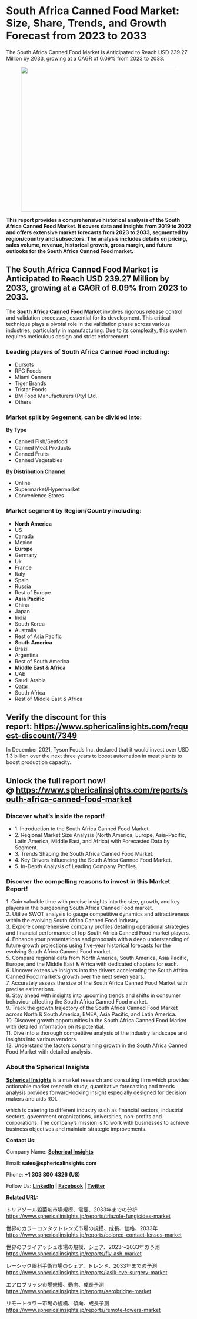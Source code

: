 <h1 id="10db" class="pw-post-title fo fp fq bf fr fs ft fu fv fw fx fy fz ga gb gc gd ge gf gg gh gi gj gk gl gm gn go gp gq bk" data-testid="storyTitle" data-selectable-paragraph="">South Africa Canned Food Market: Size, Share, Trends, and Growth Forecast from 2023 to 2033</h1>
<div class="eq er es et eu l">
<article>
<div class="l">
<div class="l">
<section>
<div>
<div class="fj fk fl fm fn">
<div class="ab cb">
<div class="ci bh ev ew ex ey">
<p id="927a" class="pw-post-body-paragraph lg lh fq li b lj lk ll lm ln lo lp lq lr ls lt lu lv lw lx ly lz ma mb mc md fj bk" data-selectable-paragraph="">The South Africa Canned Food Market is Anticipated to Reach USD 239.27 Million by 2033, growing at a CAGR of 6.09% from 2023 to 2033.</p>
<figure class="mh mi mj mk ml mm me mf paragraph-image">
<div class="mn mo ed mp bh mq" tabindex="0">
<div class="me mf mg"><picture><source srcset="https://miro.medium.com/v2/resize:fit:640/format:webp/1*WuaTWqKZop-m_VaaTT_rsQ.jpeg 640w, https://miro.medium.com/v2/resize:fit:720/format:webp/1*WuaTWqKZop-m_VaaTT_rsQ.jpeg 720w, https://miro.medium.com/v2/resize:fit:750/format:webp/1*WuaTWqKZop-m_VaaTT_rsQ.jpeg 750w, https://miro.medium.com/v2/resize:fit:786/format:webp/1*WuaTWqKZop-m_VaaTT_rsQ.jpeg 786w, https://miro.medium.com/v2/resize:fit:828/format:webp/1*WuaTWqKZop-m_VaaTT_rsQ.jpeg 828w, https://miro.medium.com/v2/resize:fit:1100/format:webp/1*WuaTWqKZop-m_VaaTT_rsQ.jpeg 1100w, https://miro.medium.com/v2/resize:fit:1400/format:webp/1*WuaTWqKZop-m_VaaTT_rsQ.jpeg 1400w" type="image/webp" sizes="(min-resolution: 4dppx) and (max-width: 700px) 50vw, (-webkit-min-device-pixel-ratio: 4) and (max-width: 700px) 50vw, (min-resolution: 3dppx) and (max-width: 700px) 67vw, (-webkit-min-device-pixel-ratio: 3) and (max-width: 700px) 65vw, (min-resolution: 2.5dppx) and (max-width: 700px) 80vw, (-webkit-min-device-pixel-ratio: 2.5) and (max-width: 700px) 80vw, (min-resolution: 2dppx) and (max-width: 700px) 100vw, (-webkit-min-device-pixel-ratio: 2) and (max-width: 700px) 100vw, 700px" /><source srcset="https://miro.medium.com/v2/resize:fit:640/1*WuaTWqKZop-m_VaaTT_rsQ.jpeg 640w, https://miro.medium.com/v2/resize:fit:720/1*WuaTWqKZop-m_VaaTT_rsQ.jpeg 720w, https://miro.medium.com/v2/resize:fit:750/1*WuaTWqKZop-m_VaaTT_rsQ.jpeg 750w, https://miro.medium.com/v2/resize:fit:786/1*WuaTWqKZop-m_VaaTT_rsQ.jpeg 786w, https://miro.medium.com/v2/resize:fit:828/1*WuaTWqKZop-m_VaaTT_rsQ.jpeg 828w, https://miro.medium.com/v2/resize:fit:1100/1*WuaTWqKZop-m_VaaTT_rsQ.jpeg 1100w, https://miro.medium.com/v2/resize:fit:1400/1*WuaTWqKZop-m_VaaTT_rsQ.jpeg 1400w" sizes="(min-resolution: 4dppx) and (max-width: 700px) 50vw, (-webkit-min-device-pixel-ratio: 4) and (max-width: 700px) 50vw, (min-resolution: 3dppx) and (max-width: 700px) 67vw, (-webkit-min-device-pixel-ratio: 3) and (max-width: 700px) 65vw, (min-resolution: 2.5dppx) and (max-width: 700px) 80vw, (-webkit-min-device-pixel-ratio: 2.5) and (max-width: 700px) 80vw, (min-resolution: 2dppx) and (max-width: 700px) 100vw, (-webkit-min-device-pixel-ratio: 2) and (max-width: 700px) 100vw, 700px" data-testid="og" /><img class="bh ko mr c" src="https://miro.medium.com/v2/resize:fit:840/1*WuaTWqKZop-m_VaaTT_rsQ.jpeg" alt="" width="700" height="394" /></picture></div>
</div>
</figure>
<p id="b177" class="pw-post-body-paragraph lg lh fq li b lj lk ll lm ln lo lp lq lr ls lt lu lv lw lx ly lz ma mb mc md fj bk" data-selectable-paragraph=""><strong class="li fr">This report provides a comprehensive historical analysis of the South Africa Canned Food Market. It covers data and insights from 2019 to 2022 and offers extensive market forecasts from 2023 to 2033, segmented by region/country and subsectors. The analysis includes details on pricing, sales volume, revenue, historical growth, gross margin, and future outlooks for the South Africa Canned Food market.</strong></p>
<h2 id="e3cf" class="ms mt fq bf mu mv mw mx my mz na nb nc lr nd ne nf lv ng nh ni lz nj nk nl nm bk" data-selectable-paragraph="">The South Africa Canned Food Market is Anticipated to Reach USD 239.27 Million by 2033, growing at a CAGR of 6.09% from 2023 to 2033.</h2>
<p id="8169" class="pw-post-body-paragraph lg lh fq li b lj nn ll lm ln no lp lq lr np lt lu lv nq lx ly lz nr mb mc md fj bk" data-selectable-paragraph="">The&nbsp;<a class="af ns" href="https://www.sphericalinsights.com/reports/south-africa-canned-food-market" target="_blank" rel="noopener ugc nofollow"><strong class="li fr">South Africa Canned Food Market</strong></a>&nbsp;involves rigorous release control and validation processes, essential for its development. This critical technique plays a pivotal role in the validation phase across various industries, particularly in manufacturing. Due to its complexity, this system requires meticulous design and strict enforcement.</p>
<h1 id="941b" class="nt mt fq bf mu nu nv nw my nx ny nz nc oa ob oc od oe of og oh oi oj ok ol om bk" data-selectable-paragraph="">Leading players of South Africa Canned Food including:</h1>
<ul class="">
<li id="cef6" class="lg lh fq li b lj nn ll lm ln no lp lq lr np lt lu lv nq lx ly lz nr mb mc md on oo op bk" data-selectable-paragraph="">Dursots</li>
<li id="5c5c" class="lg lh fq li b lj oq ll lm ln or lp lq lr os lt lu lv ot lx ly lz ou mb mc md on oo op bk" data-selectable-paragraph="">RFG Foods</li>
<li id="1ca0" class="lg lh fq li b lj oq ll lm ln or lp lq lr os lt lu lv ot lx ly lz ou mb mc md on oo op bk" data-selectable-paragraph="">Miami Canners</li>
<li id="7464" class="lg lh fq li b lj oq ll lm ln or lp lq lr os lt lu lv ot lx ly lz ou mb mc md on oo op bk" data-selectable-paragraph="">Tiger Brands</li>
<li id="d152" class="lg lh fq li b lj oq ll lm ln or lp lq lr os lt lu lv ot lx ly lz ou mb mc md on oo op bk" data-selectable-paragraph="">Tristar Foods</li>
<li id="ec95" class="lg lh fq li b lj oq ll lm ln or lp lq lr os lt lu lv ot lx ly lz ou mb mc md on oo op bk" data-selectable-paragraph="">BM Food Manufacturers (Pty) Ltd.</li>
<li id="9d3d" class="lg lh fq li b lj oq ll lm ln or lp lq lr os lt lu lv ot lx ly lz ou mb mc md on oo op bk" data-selectable-paragraph="">Others</li>
</ul>
<h1 id="6881" class="nt mt fq bf mu nu nv nw my nx ny nz nc oa ob oc od oe of og oh oi oj ok ol om bk" data-selectable-paragraph="">Market split by Segement, can be divided into:</h1>
<p id="d613" class="pw-post-body-paragraph lg lh fq li b lj nn ll lm ln no lp lq lr np lt lu lv nq lx ly lz nr mb mc md fj bk" data-selectable-paragraph=""><strong class="li fr">By</strong>&nbsp;<strong class="li fr">Type</strong></p>
<ul class="">
<li id="7efa" class="lg lh fq li b lj lk ll lm ln lo lp lq lr ls lt lu lv lw lx ly lz ma mb mc md on oo op bk" data-selectable-paragraph="">Canned Fish/Seafood</li>
<li id="057d" class="lg lh fq li b lj oq ll lm ln or lp lq lr os lt lu lv ot lx ly lz ou mb mc md on oo op bk" data-selectable-paragraph="">Canned Meat Products</li>
<li id="7530" class="lg lh fq li b lj oq ll lm ln or lp lq lr os lt lu lv ot lx ly lz ou mb mc md on oo op bk" data-selectable-paragraph="">Canned Fruits</li>
<li id="d3ea" class="lg lh fq li b lj oq ll lm ln or lp lq lr os lt lu lv ot lx ly lz ou mb mc md on oo op bk" data-selectable-paragraph="">Canned Vegetables</li>
</ul>
<p id="13c3" class="pw-post-body-paragraph lg lh fq li b lj lk ll lm ln lo lp lq lr ls lt lu lv lw lx ly lz ma mb mc md fj bk" data-selectable-paragraph=""><strong class="li fr">By Distribution Channel</strong></p>
<ul class="">
<li id="bd36" class="lg lh fq li b lj lk ll lm ln lo lp lq lr ls lt lu lv lw lx ly lz ma mb mc md on oo op bk" data-selectable-paragraph="">Online</li>
<li id="7330" class="lg lh fq li b lj oq ll lm ln or lp lq lr os lt lu lv ot lx ly lz ou mb mc md on oo op bk" data-selectable-paragraph="">Supermarket/Hypermarket</li>
<li id="e684" class="lg lh fq li b lj oq ll lm ln or lp lq lr os lt lu lv ot lx ly lz ou mb mc md on oo op bk" data-selectable-paragraph="">Convenience Stores</li>
</ul>
<h1 id="92e3" class="nt mt fq bf mu nu nv nw my nx ny nz nc oa ob oc od oe of og oh oi oj ok ol om bk" data-selectable-paragraph="">Market segment by Region/Country including:</h1>
<ul class="">
<li id="37a8" class="lg lh fq li b lj nn ll lm ln no lp lq lr np lt lu lv nq lx ly lz nr mb mc md on oo op bk" data-selectable-paragraph=""><strong class="li fr">North America</strong></li>
<li id="b58e" class="lg lh fq li b lj oq ll lm ln or lp lq lr os lt lu lv ot lx ly lz ou mb mc md on oo op bk" data-selectable-paragraph="">US</li>
<li id="729a" class="lg lh fq li b lj oq ll lm ln or lp lq lr os lt lu lv ot lx ly lz ou mb mc md on oo op bk" data-selectable-paragraph="">Canada</li>
<li id="5f6e" class="lg lh fq li b lj oq ll lm ln or lp lq lr os lt lu lv ot lx ly lz ou mb mc md on oo op bk" data-selectable-paragraph="">Mexico</li>
<li id="a7d2" class="lg lh fq li b lj oq ll lm ln or lp lq lr os lt lu lv ot lx ly lz ou mb mc md on oo op bk" data-selectable-paragraph=""><strong class="li fr">Europe</strong></li>
<li id="33fd" class="lg lh fq li b lj oq ll lm ln or lp lq lr os lt lu lv ot lx ly lz ou mb mc md on oo op bk" data-selectable-paragraph="">Germany</li>
<li id="6110" class="lg lh fq li b lj oq ll lm ln or lp lq lr os lt lu lv ot lx ly lz ou mb mc md on oo op bk" data-selectable-paragraph="">Uk</li>
<li id="17c3" class="lg lh fq li b lj oq ll lm ln or lp lq lr os lt lu lv ot lx ly lz ou mb mc md on oo op bk" data-selectable-paragraph="">France</li>
<li id="6388" class="lg lh fq li b lj oq ll lm ln or lp lq lr os lt lu lv ot lx ly lz ou mb mc md on oo op bk" data-selectable-paragraph="">Italy</li>
<li id="39e4" class="lg lh fq li b lj oq ll lm ln or lp lq lr os lt lu lv ot lx ly lz ou mb mc md on oo op bk" data-selectable-paragraph="">Spain</li>
<li id="afa3" class="lg lh fq li b lj oq ll lm ln or lp lq lr os lt lu lv ot lx ly lz ou mb mc md on oo op bk" data-selectable-paragraph="">Russia</li>
<li id="cd29" class="lg lh fq li b lj oq ll lm ln or lp lq lr os lt lu lv ot lx ly lz ou mb mc md on oo op bk" data-selectable-paragraph="">Rest of Europe</li>
<li id="956d" class="lg lh fq li b lj oq ll lm ln or lp lq lr os lt lu lv ot lx ly lz ou mb mc md on oo op bk" data-selectable-paragraph=""><strong class="li fr">Asia Pacific</strong></li>
<li id="6f39" class="lg lh fq li b lj oq ll lm ln or lp lq lr os lt lu lv ot lx ly lz ou mb mc md on oo op bk" data-selectable-paragraph="">China</li>
<li id="4050" class="lg lh fq li b lj oq ll lm ln or lp lq lr os lt lu lv ot lx ly lz ou mb mc md on oo op bk" data-selectable-paragraph="">Japan</li>
<li id="00e3" class="lg lh fq li b lj oq ll lm ln or lp lq lr os lt lu lv ot lx ly lz ou mb mc md on oo op bk" data-selectable-paragraph="">India</li>
<li id="6d03" class="lg lh fq li b lj oq ll lm ln or lp lq lr os lt lu lv ot lx ly lz ou mb mc md on oo op bk" data-selectable-paragraph="">South Korea</li>
<li id="e7b9" class="lg lh fq li b lj oq ll lm ln or lp lq lr os lt lu lv ot lx ly lz ou mb mc md on oo op bk" data-selectable-paragraph="">Australia</li>
<li id="2917" class="lg lh fq li b lj oq ll lm ln or lp lq lr os lt lu lv ot lx ly lz ou mb mc md on oo op bk" data-selectable-paragraph="">Rest of Asia Pacific</li>
<li id="0587" class="lg lh fq li b lj oq ll lm ln or lp lq lr os lt lu lv ot lx ly lz ou mb mc md on oo op bk" data-selectable-paragraph=""><strong class="li fr">South America</strong></li>
<li id="6756" class="lg lh fq li b lj oq ll lm ln or lp lq lr os lt lu lv ot lx ly lz ou mb mc md on oo op bk" data-selectable-paragraph="">Brazil</li>
<li id="f025" class="lg lh fq li b lj oq ll lm ln or lp lq lr os lt lu lv ot lx ly lz ou mb mc md on oo op bk" data-selectable-paragraph="">Argentina</li>
<li id="c967" class="lg lh fq li b lj oq ll lm ln or lp lq lr os lt lu lv ot lx ly lz ou mb mc md on oo op bk" data-selectable-paragraph="">Rest of South America</li>
<li id="8a01" class="lg lh fq li b lj oq ll lm ln or lp lq lr os lt lu lv ot lx ly lz ou mb mc md on oo op bk" data-selectable-paragraph=""><strong class="li fr">Middle East &amp; Africa</strong></li>
<li id="7795" class="lg lh fq li b lj oq ll lm ln or lp lq lr os lt lu lv ot lx ly lz ou mb mc md on oo op bk" data-selectable-paragraph="">UAE</li>
<li id="b0aa" class="lg lh fq li b lj oq ll lm ln or lp lq lr os lt lu lv ot lx ly lz ou mb mc md on oo op bk" data-selectable-paragraph="">Saudi Arabia</li>
<li id="9835" class="lg lh fq li b lj oq ll lm ln or lp lq lr os lt lu lv ot lx ly lz ou mb mc md on oo op bk" data-selectable-paragraph="">Qatar</li>
<li id="7e0a" class="lg lh fq li b lj oq ll lm ln or lp lq lr os lt lu lv ot lx ly lz ou mb mc md on oo op bk" data-selectable-paragraph="">South Africa</li>
<li id="ac1a" class="lg lh fq li b lj oq ll lm ln or lp lq lr os lt lu lv ot lx ly lz ou mb mc md on oo op bk" data-selectable-paragraph="">Rest of Middle East &amp; Africa</li>
</ul>
<h2 id="1d54" class="ms mt fq bf mu mv mw mx my mz na nb nc lr nd ne nf lv ng nh ni lz nj nk nl nm bk" data-selectable-paragraph="">Verify the discount for this report:&nbsp;<a class="af ns" href="https://www.sphericalinsights.com/request-discount/7349" target="_blank" rel="noopener ugc nofollow">https://www.sphericalinsights.com/request-discount/7349</a></h2>
<p id="c8db" class="pw-post-body-paragraph lg lh fq li b lj nn ll lm ln no lp lq lr np lt lu lv nq lx ly lz nr mb mc md fj bk" data-selectable-paragraph="">In December 2021, Tyson Foods Inc. declared that it would invest over USD 1.3 billion over the next three years to boost automation in meat plants to boost production capacity.</p>
<h2 id="049d" class="ms mt fq bf mu mv mw mx my mz na nb nc lr nd ne nf lv ng nh ni lz nj nk nl nm bk" data-selectable-paragraph="">Unlock the full report now! @&nbsp;<a class="af ns" href="https://www.sphericalinsights.com/reports/south-africa-canned-food-market" target="_blank" rel="noopener ugc nofollow">https://www.sphericalinsights.com/reports/south-africa-canned-food-market</a></h2>
<h1 id="997f" class="nt mt fq bf mu nu nv nw my nx ny nz nc oa ob oc od oe of og oh oi oj ok ol om bk" data-selectable-paragraph="">Discover what&rsquo;s inside the report!</h1>
<ul class="">
<li id="f96a" class="lg lh fq li b lj nn ll lm ln no lp lq lr np lt lu lv nq lx ly lz nr mb mc md on oo op bk" data-selectable-paragraph="">1. Introduction to the South Africa Canned Food Market.</li>
<li id="de5a" class="lg lh fq li b lj oq ll lm ln or lp lq lr os lt lu lv ot lx ly lz ou mb mc md on oo op bk" data-selectable-paragraph="">2. Regional Market Size Analysis (North America, Europe, Asia-Pacific, Latin America, Middle East, and Africa) with Forecasted Data by Segment.</li>
<li id="3813" class="lg lh fq li b lj oq ll lm ln or lp lq lr os lt lu lv ot lx ly lz ou mb mc md on oo op bk" data-selectable-paragraph="">3. Trends Shaping the South Africa Canned Food Market.</li>
<li id="26bf" class="lg lh fq li b lj oq ll lm ln or lp lq lr os lt lu lv ot lx ly lz ou mb mc md on oo op bk" data-selectable-paragraph="">4. Key Drivers Influencing the South Africa Canned Food Market.</li>
<li id="0300" class="lg lh fq li b lj oq ll lm ln or lp lq lr os lt lu lv ot lx ly lz ou mb mc md on oo op bk" data-selectable-paragraph="">5. In-Depth Analysis of Leading Company Profiles.</li>
</ul>
<h1 id="3ada" class="nt mt fq bf mu nu nv nw my nx ny nz nc oa ob oc od oe of og oh oi oj ok ol om bk" data-selectable-paragraph="">Discover the compelling reasons to invest in this Market Report!</h1>
<p id="7b57" class="pw-post-body-paragraph lg lh fq li b lj nn ll lm ln no lp lq lr np lt lu lv nq lx ly lz nr mb mc md fj bk" data-selectable-paragraph="">1. Gain valuable time with precise insights into the size, growth, and key players in the burgeoning South Africa Canned Food market.<br />2. Utilize SWOT analysis to gauge competitive dynamics and attractiveness within the evolving South Africa Canned Food industry.<br />3. Explore comprehensive company profiles detailing operational strategies and financial performance of top South Africa Canned Food market players.<br />4. Enhance your presentations and proposals with a deep understanding of future growth projections using five-year historical forecasts for the evolving South Africa Canned Food market.<br />5. Compare regional data from North America, South America, Asia Pacific, Europe, and the Middle East &amp; Africa with dedicated chapters for each.<br />6. Uncover extensive insights into the drivers accelerating the South Africa Canned Food market&rsquo;s growth over the next seven years.<br />7. Accurately assess the size of the South Africa Canned Food Market with precise estimations.<br />8. Stay ahead with insights into upcoming trends and shifts in consumer behaviour affecting the South Africa Canned Food market.<br />9. Track the growth trajectory of the South Africa Canned Food Market across North &amp; South America, EMEA, Asia Pacific, and Latin America.<br />10. Discover growth opportunities in the South Africa Canned Food Market with detailed information on its potential.<br />11. Dive into a thorough competitive analysis of the industry landscape and insights into various vendors.<br />12. Understand the factors constraining growth in the South Africa Canned Food Market with detailed analysis.</p>
<h1 id="b613" class="nt mt fq bf mu nu nv nw my nx ny nz nc oa ob oc od oe of og oh oi oj ok ol om bk" data-selectable-paragraph="">About the Spherical Insights</h1>
<p id="7ef9" class="pw-post-body-paragraph lg lh fq li b lj nn ll lm ln no lp lq lr np lt lu lv nq lx ly lz nr mb mc md fj bk" data-selectable-paragraph=""><a class="af ns" href="https://www.sphericalinsights.com/" target="_blank" rel="noopener ugc nofollow"><strong class="li fr">Spherical Insights</strong></a>&nbsp;is a market research and consulting firm which provides actionable market research study, quantitative forecasting and trends analysis provides forward-looking insight especially designed for decision makers and aids ROI.</p>
<p id="a86f" class="pw-post-body-paragraph lg lh fq li b lj lk ll lm ln lo lp lq lr ls lt lu lv lw lx ly lz ma mb mc md fj bk" data-selectable-paragraph="">which is catering to different industry such as financial sectors, industrial sectors, government organizations, universities, non-profits and corporations. The company&rsquo;s mission is to work with businesses to achieve business objectives and maintain strategic improvements.</p>
<p id="7c78" class="pw-post-body-paragraph lg lh fq li b lj lk ll lm ln lo lp lq lr ls lt lu lv lw lx ly lz ma mb mc md fj bk" data-selectable-paragraph=""><strong class="li fr">Contact Us:</strong></p>
<p id="97b6" class="pw-post-body-paragraph lg lh fq li b lj lk ll lm ln lo lp lq lr ls lt lu lv lw lx ly lz ma mb mc md fj bk" data-selectable-paragraph="">Company Name:&nbsp;<a class="af ns" href="https://www.sphericalinsights.com/" target="_blank" rel="noopener ugc nofollow"><strong class="li fr">Spherical Insights</strong></a></p>
<p id="2f11" class="pw-post-body-paragraph lg lh fq li b lj lk ll lm ln lo lp lq lr ls lt lu lv lw lx ly lz ma mb mc md fj bk" data-selectable-paragraph="">Email:&nbsp;<strong class="li fr">sales@sphericalinsights.com</strong></p>
<p id="9448" class="pw-post-body-paragraph lg lh fq li b lj lk ll lm ln lo lp lq lr ls lt lu lv lw lx ly lz ma mb mc md fj bk" data-selectable-paragraph="">Phone:&nbsp;<strong class="li fr">+1 303 800 4326 (US)</strong></p>
<p id="031b" class="pw-post-body-paragraph lg lh fq li b lj lk ll lm ln lo lp lq lr ls lt lu lv lw lx ly lz ma mb mc md fj bk" data-selectable-paragraph="">Follow Us:&nbsp;<a class="af ns" href="https://www.linkedin.com/company/spherical-insight/" target="_blank" rel="noopener ugc nofollow"><strong class="li fr">LinkedIn</strong></a><strong class="li fr">&nbsp;|&nbsp;</strong><a class="af ns" href="https://www.facebook.com/sphericalinsights22" target="_blank" rel="noopener ugc nofollow"><strong class="li fr">Facebook</strong></a><strong class="li fr">&nbsp;|&nbsp;</strong><a class="af ns" href="https://twitter.com/SInsights_US" target="_blank" rel="noopener ugc nofollow"><strong class="li fr">Twitter</strong></a></p>
<p id="511d" class="pw-post-body-paragraph lg lh fq li b lj lk ll lm ln lo lp lq lr ls lt lu lv lw lx ly lz ma mb mc md fj bk" data-selectable-paragraph=""><strong class="li fr">Related URL:</strong></p>
<p id="fc49" class="pw-post-body-paragraph lg lh fq li b lj lk ll lm ln lo lp lq lr ls lt lu lv lw lx ly lz ma mb mc md fj bk" data-selectable-paragraph="">トリアゾール殺菌剤市場規模、需要、2033年までの分析<br /><a class="af ns" href="https://www.sphericalinsights.jp/reports/triazole-fungicides-market" target="_blank" rel="noopener ugc nofollow">https://www.sphericalinsights.jp/reports/triazole-fungicides-market</a></p>
<p id="d2ca" class="pw-post-body-paragraph lg lh fq li b lj lk ll lm ln lo lp lq lr ls lt lu lv lw lx ly lz ma mb mc md fj bk" data-selectable-paragraph="">世界のカラーコンタクトレンズ市場の規模、成長、価格、2033年<br /><a class="af ns" href="https://www.sphericalinsights.jp/reports/colored-contact-lenses-market" target="_blank" rel="noopener ugc nofollow">https://www.sphericalinsights.jp/reports/colored-contact-lenses-market</a></p>
<p id="bab3" class="pw-post-body-paragraph lg lh fq li b lj lk ll lm ln lo lp lq lr ls lt lu lv lw lx ly lz ma mb mc md fj bk" data-selectable-paragraph="">世界のフライアッシュ市場の規模、シェア、2023～2033年の予測<br /><a class="af ns" href="https://www.sphericalinsights.jp/reports/fly-ash-market" target="_blank" rel="noopener ugc nofollow">https://www.sphericalinsights.jp/reports/fly-ash-market</a></p>
<p id="f524" class="pw-post-body-paragraph lg lh fq li b lj lk ll lm ln lo lp lq lr ls lt lu lv lw lx ly lz ma mb mc md fj bk" data-selectable-paragraph="">レーシック眼科手術市場のシェア、トレンド、2033年までの予測<br /><a class="af ns" href="https://www.sphericalinsights.jp/reports/lasik-eye-surgery-market" target="_blank" rel="noopener ugc nofollow">https://www.sphericalinsights.jp/reports/lasik-eye-surgery-market</a></p>
<p id="b0d5" class="pw-post-body-paragraph lg lh fq li b lj lk ll lm ln lo lp lq lr ls lt lu lv lw lx ly lz ma mb mc md fj bk" data-selectable-paragraph="">エアロブリッジ市場規模、動向、成長予測<br /><a class="af ns" href="https://www.sphericalinsights.jp/reports/aerobridge-market" target="_blank" rel="noopener ugc nofollow">https://www.sphericalinsights.jp/reports/aerobridge-market</a></p>
<p id="29b5" class="pw-post-body-paragraph lg lh fq li b lj lk ll lm ln lo lp lq lr ls lt lu lv lw lx ly lz ma mb mc md fj bk" data-selectable-paragraph="">リモートタワー市場の規模、傾向、成長予測<br /><a class="af ns" href="https://www.sphericalinsights.jp/reports/remote-towers-market" target="_blank" rel="noopener ugc nofollow">https://www.sphericalinsights.jp/reports/remote-towers-market</a></p>
</div>
</div>
</div>
</div>
</section>
</div>
</div>
</article>
</div>
<div class="l">&nbsp;</div>
<footer class="ov ow ox oy oz ab q pa pb c">
<div class="l ae">&nbsp;</div>
</footer>
<div class="pk l">&nbsp;</div>
